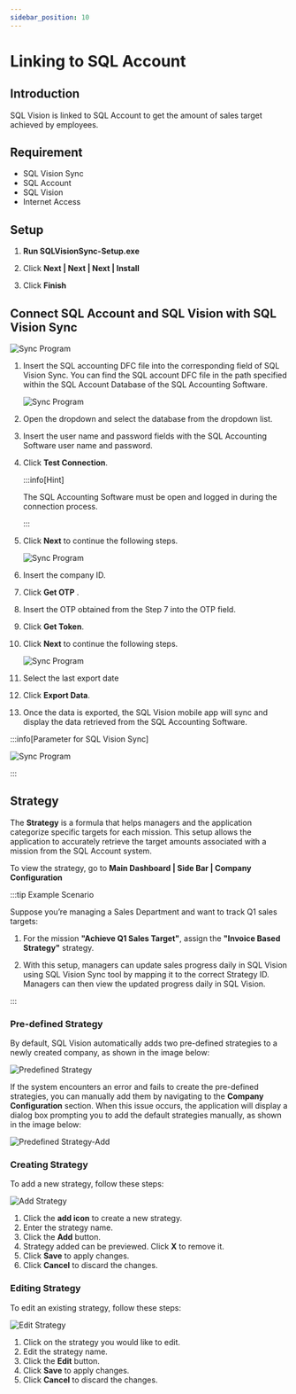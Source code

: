 ```yaml
---
sidebar_position: 10
---
```


# Linking to SQL Account

## Introduction

SQL Vision is linked to SQL Account to get the amount of sales target achieved by employees.

## Requirement

- SQL Vision Sync
- SQL Account
- SQL Vision
- Internet Access

## Setup

1. **Run SQLVisionSync-Setup.exe**

2. Click **Next | Next | Next | Install**

3. Click **Finish**

## Connect SQL Account and SQL Vision with SQL Vision Sync

![Sync Program](../../../static/img/integration/vision/account/text-connection.png)

1. Insert the SQL accounting DFC file into the corresponding field of SQL Vision Sync. You can find the SQL account DFC file in the path specified within the SQL Account Database of the SQL Accounting Software.

    ![Sync Program](../../../static/img/integration/vision/account/location-DCF-file.png)

2. Open the dropdown and select the database from the dropdown list.

3. Insert the user name and password fields with the SQL Accounting Software user name and password.

4. Click **Test Connection**.

    :::info[Hint]

    The SQL Accounting Software must be open and logged in during the connection process.

    :::

5. Click **Next** to continue the following steps.

    ![Sync Program](../../../static/img/integration/vision/account/get-otp-and-token.png)

6. Insert the company ID.
7. Click **Get OTP** .
8. Insert the OTP obtained from the Step 7 into the OTP field.
9. Click **Get Token**.
10. Click **Next** to continue the following steps.

    ![Sync Program](../../../static/img/integration/vision/account/export-data.png)

11. Select the last export date
12. Click **Export Data**.
13. Once the data is exported, the SQL Vision mobile app will sync and display the data retrieved from the SQL Accounting Software.

:::info[Parameter for SQL Vision Sync]

![Sync Program](../../../static/img/integration/vision/account/export-log-file.png)

:::

## Strategy

The **Strategy** is a formula that helps managers and the application categorize specific targets for each mission. This setup allows the application to accurately retrieve the target amounts associated with a mission from the SQL Account system.

To view the strategy, go to **Main Dashboard | Side Bar | Company Configuration**

:::tip Example Scenario

Suppose you’re managing a Sales Department and want to track Q1 sales targets:

1. For the mission **"Achieve Q1 Sales Target"**, assign the **"Invoice Based Strategy"** strategy.

2. With this setup, managers can update sales progress daily in SQL Vision using SQL Vision Sync tool by mapping it to the correct Strategy ID. Managers can then view the updated progress daily in SQL Vision.

:::

### Pre-defined Strategy

By default, SQL Vision automatically adds two pre-defined strategies to a newly created company, as shown in the image below:

![Predefined Strategy](../../../static/img/integration/vision/account/predefined-strategy.png)

If the system encounters an error and fails to create the pre-defined strategies, you can manually add them by navigating to the **Company Configuration** section. When this issue occurs, the application will display a dialog box prompting you to add the default strategies manually, as shown in the image below:

![Predefined Strategy-Add](../../../static/img/integration/vision/account/predefined-strategy-add.png)

### Creating Strategy

To add a new strategy, follow these steps:

![Add Strategy](../../../static/img/integration/vision/account/strategy-add.png)

1. Click the **add icon** to create a new strategy.
2. Enter the strategy name.
3. Click the **Add** button.
4. Strategy added can be previewed. Click **X** to remove it.
5. Click **Save** to apply changes.
6. Click **Cancel** to discard the changes.

### Editing Strategy

To edit an existing strategy, follow these steps:

![Edit Strategy](../../../static/img/integration/vision/account/strategy-edit.png)

1. Click on the strategy you would like to edit.
2. Edit the strategy name.
3. Click the **Edit** button.
4. Click **Save** to apply changes.
5. Click **Cancel** to discard the changes.
